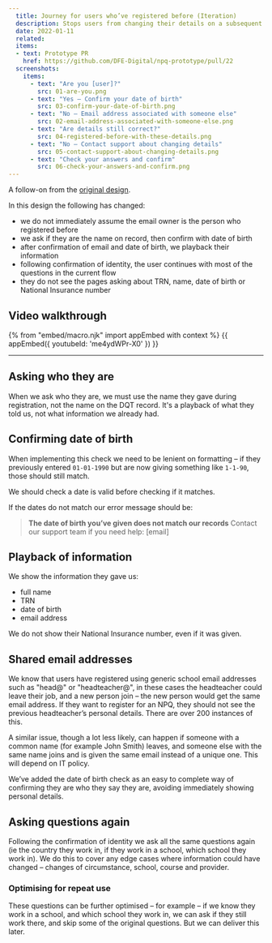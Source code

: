 ```yaml
---
  title: Journey for users who’ve registered before (Iteration)
  description: Stops users from changing their details on a subsequent registration
  date: 2022-01-11
  related:
  items:
  - text: Prototype PR
    href: https://github.com/DFE-Digital/npq-prototype/pull/22
  screenshots:
    items:
      - text: "Are you [user]?"
        src: 01-are-you.png
      - text: "Yes – Confirm your date of birth"
        src: 03-confirm-your-date-of-birth.png
      - text: "No – Email address associated with someone else"
        src: 02-email-address-associated-with-someone-else.png
      - text: "Are details still correct?"
        src: 04-registered-before-with-these-details.png
      - text: "No – Contact support about changing details"
        src: 05-contact-support-about-changing-details.png
      - text: "Check your answers and confirm"
        src: 06-check-your-answers-and-confirm.png
---
```


A follow-on from the [original design](/register-for-an-npq/registered-before/).

In this design the following has changed:

- we do not immediately assume the email owner is the person who registered before
- we ask if they are the name on record, then confirm with date of birth
- after confirmation of email and date of birth, we playback their information
- following confirmation of identity, the user continues with most of the questions in the current flow
- they do not see the pages asking about TRN, name, date of birth or National Insurance number

## Video walkthrough

{% from "embed/macro.njk" import appEmbed with context %}
{{ appEmbed({
  youtubeId: 'me4ydWPr-X0'
}) }}

---

## Asking who they are

When we ask who they are, we must use the name they gave during registration, not the name on the DQT record. It's a playback of what they told us, not what information we already had.

## Confirming date of birth

When implementing this check we need to be lenient on formatting – if they previously entered `01-01-1990` but are now giving something like `1-1-90`, those should still match.

We should check a date is valid before checking if it matches.

If the dates do not match our error message should be:

> __The date of birth you’ve given does not match our records__
> Contact our support team if you need help:
> [email]

## Playback of information

We show the information they gave us:

- full name
- TRN
- date of birth
- email address

We do not show their National Insurance number, even if it was given.

## Shared email addresses

We know that users have registered using generic school email addresses such as "head@" or "headteacher@", in these cases the headteacher could leave their job, and a new person join – the new person would get the same email address. If they want to register for an NPQ, they should not see the previous headteacher’s personal details. There are over 200 instances of this.

A similar issue, though a lot less likely, can happen if someone with a common name (for example John Smith) leaves, and someone else with the same name joins and is given the same email instead of a unique one. This will depend on IT policy.

We’ve added the date of birth check as an easy to complete way of confirming they are who they say they are, avoiding immediately showing personal details.

## Asking questions again

Following the confirmation of identity we ask all the same questions again (ie the country they work in, if they work in a school, which school they work in). We do this to cover any edge cases where information could have changed – changes of circumstance, school, course and provider.

### Optimising for repeat use

These questions can be further optimised – for example – if we know they work in a school, and which school they work in, we can ask if they still work there, and skip some of the original questions. But we can deliver this later.
